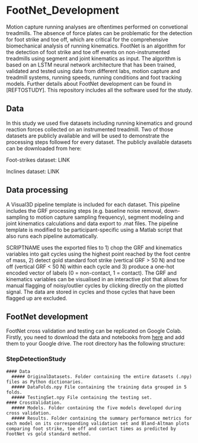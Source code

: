 # FootNet_Development

Motion capture running analyses are oftentimes performed on convetional treadmills. The absence of force plates can be problematic for the detection for foot strike and toe off, which are critical for the comprehensive biomechanical analysis of running kinematics. FootNet is an algorithm for the detection of foot strike and toe off events on non-instrumented treadmills using segment and joint kinematics as input. The algorithm is based on an LSTM neural network architecture that has been trained, validated and tested using data from different labs, motion capture and treadmill systems, running speeds, running conditions and foot tracking models. Further details about FootNet development can be found in [REFTOSTUDY]. This repository includes all the software used for the study.

## Data

In this study we used five datasets including running kinematics and ground reaction forces collected on an instrumented treadmill. Two of those datasets are publicly available and will be used to demonstrate the processing steps followed for every dataset. The publicly available datasets can be downloaded from here:

Foot-strikes dataset: LINK

Inclines dataset: LINK

## Data processing

A Visual3D pipeline template is included for each dataset. This pipeline includes the GRF processing steps (e.g. baseline noise removal, down-sampling to motion capture sampling frequency), segment modeling and joint kinematics calculations and data export to .mat files. The pipeline template is modified to be participant-specific using a Matlab script that also runs each pipeline automatically.

SCRIPTNAME uses the exported files to 1) chop the GRF and kinematics variables into gait cycles using the highest point reached by the foot centre of mass, 2) detect gold standard foot strike (vertical GRF > 50 N) and toe off (vertical GRF < 50 N) within each cycle and 3) produce a one-hot encoded vector of labels (0 = non-contact, 1 = contact). The GRF and kinematics variables can be visualised in an interactive plot that allows for manual flagging of noisy/outlier cycles by clicking directly on the plotted signal. The data are stored in cycles and those cycles that have been flagged up are excluded.

## FootNet development

FootNet cross validation and testing can be replicated on Google Colab. Firstly, you need to download the data and notebooks from [here](https://drive.google.com/drive/folders/1MMpsXvz8-rDjTwwfOrp_k7zS_Om1gqLy?usp=sharing) and add them to your Google drive. The root directory has the following structure:

  ### StepDetectionStudy
    #### Data
      ##### OriginalDatasets. Folder containing the entire datasets (.npy) files as Python dictionaries.
      ##### DataFolds.npy File containing the training data grouped in 5 folds.
      ##### TestingSet.npy File containing the testing set.
    #### CrossValidation.
      ##### Models. Folder containing the five models developed during cross validation.
      ##### Results. Folder containing the summary performance metrics for each model on its corresponding validation set and Bland-Altman plots comparing foot strike, toe off and contact times as predicted by FootNet vs gold standard method.
